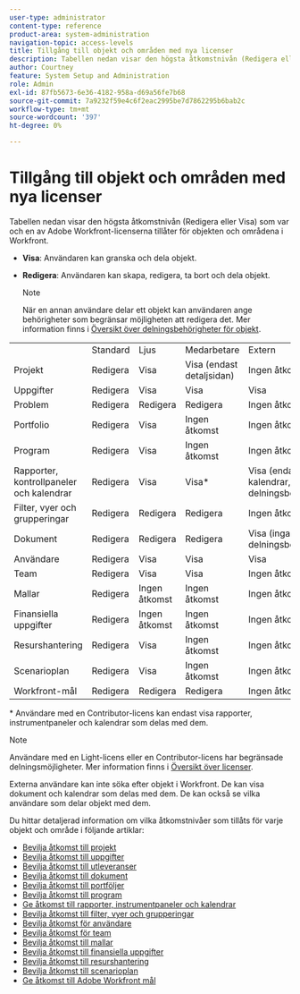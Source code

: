 ```yaml
---
user-type: administrator
content-type: reference
product-area: system-administration
navigation-topic: access-levels
title: Tillgång till objekt och områden med nya licenser
description: Tabellen nedan visar den högsta åtkomstnivån (Redigera eller Visa) som var och en av Adobe Workfront-licenserna tillåter för objekten och områdena i Workfront.
author: Courtney
feature: System Setup and Administration
role: Admin
exl-id: 87fb5673-6e36-4182-958a-d69a56fe7b68
source-git-commit: 7a9232f59e4c6f2eac2995be7d7862295b6bab2c
workflow-type: tm+mt
source-wordcount: '397'
ht-degree: 0%

---
```


# Tillgång till objekt och områden med nya licenser

<!-- Audited: 2/2024 -->

Tabellen nedan visar den högsta åtkomstnivån (Redigera eller Visa) som var och en av Adobe Workfront-licenserna tillåter för objekten och områdena i Workfront.

* **Visa**: Användaren kan granska och dela objekt.
* **Redigera**: Användaren kan skapa, redigera, ta bort och dela objekt.

  >[!NOTE]
  >
  >När en annan användare delar ett objekt kan användaren ange behörigheter som begränsar möjligheten att redigera det. Mer information finns i [Översikt över delningsbehörigheter för objekt](../../../workfront-basics/grant-and-request-access-to-objects/sharing-permissions-on-objects-overview.md).

<table style="table-layout:auto">
    <tr>
        <td></td>
        <td>Standard</td>
        <td>Ljus</td>
        <td>Medarbetare</td>
        <td>Extern</td>
    </tr>
    <tr>
        <td>Projekt</td>
        <td>Redigera</td>
        <td>Visa</td>
        <td>Visa (endast detaljsidan)</td>
        <td>Ingen åtkomst</td>
    </tr>
    <tr>
        <td>Uppgifter</td>
        <td>Redigera</td>
        <td>Visa</td>
        <td>Visa</td>
        <td>Visa</td>
    </tr>
    <tr>
        <td>Problem</td>
        <td>Redigera</td>
        <td>Redigera</td>
        <td>Redigera</td>
        <td>Ingen åtkomst</td>
    </tr>
    <tr>
        <td>Portfolio</td>
        <td>Redigera</td>
        <td>Visa</td>
        <td>Ingen åtkomst</td>
        <td>Ingen åtkomst</td>
    </tr>
    <tr>
        <td>Program</td>
        <td>Redigera</td>
        <td>Visa</td>
        <td>Ingen åtkomst</td>
        <td>Ingen åtkomst</td>
    </tr>
    <tr>
        <td>Rapporter, kontrollpaneler och kalendrar</td>
        <td>Redigera</td>
        <td>Visa</td>
        <td>Visa*</td>
        <td>Visa (endast för kalendrar, inga delningsbehörigheter)</td>
    </tr>
    <tr>
        <td>Filter, vyer och grupperingar</td>
        <td>Redigera</td>
        <td>Redigera</td>
        <td>Redigera</td>
        <td>Ingen åtkomst</td>
    </tr>
    <tr>
        <td>Dokument</td>
        <td>Redigera</td>
        <td>Redigera</td>
        <td>Redigera</td>
        <td>Visa (inga delningsbehörigheter)</td>
    </tr>
    <tr>
        <td>Användare</td>
        <td>Redigera</td>
        <td>Visa</td>
        <td>Visa</td>
        <td>Visa</td>
    </tr>
    <tr>
        <td>Team</td>
        <td>Redigera</td>
        <td>Visa</td>
        <td>Visa</td>
        <td>Ingen åtkomst</td>
    </tr>
    <tr>
        <td>Mallar</td>
        <td>Redigera</td>
        <td>Ingen åtkomst</td>
        <td>Ingen åtkomst</td>
        <td>Ingen åtkomst</td>
    </tr>
    <tr>
        <td>Finansiella uppgifter</td>
        <td>Redigera</td>
        <td>Ingen åtkomst</td>
        <td>Ingen åtkomst</td>
        <td>Ingen åtkomst</td>
    </tr>
    <tr>
        <td>Resurshantering</td>
        <td>Redigera</td>
        <td>Visa</td>
        <td>Ingen åtkomst</td>
        <td>Ingen åtkomst</td>
    </tr>
    <tr>
        <td>Scenarioplan</td>
        <td>Redigera</td>
        <td>Visa</td>
        <td>Ingen åtkomst</td>
        <td>Ingen åtkomst</td>
    </tr>
    <tr>
        <td>Workfront-mål</td>
        <td>Redigera</td>
        <td>Redigera</td>
        <td>Redigera</td>
        <td>Ingen åtkomst</td>
    </tr>
</table>

&#42; Användare med en Contributor-licens kan endast visa rapporter, instrumentpaneler och kalendrar som delas med dem.

>[!NOTE]
>
>Användare med en Light-licens eller en Contributor-licens har begränsade delningsmöjligheter. Mer information finns i [Översikt över licenser](/help/quicksilver/administration-and-setup/add-users/how-access-levels-work/licenses-overview.md).
>
>Externa användare kan inte söka efter objekt i Workfront. De kan visa dokument och kalendrar som delas med dem. De kan också se vilka användare som delar objekt med dem.

Du hittar detaljerad information om vilka åtkomstnivåer som tillåts för varje objekt och område i följande artiklar:

* [Bevilja åtkomst till projekt](../../../administration-and-setup/add-users/configure-and-grant-access/grant-access-projects.md)
* [Bevilja åtkomst till uppgifter](../../../administration-and-setup/add-users/configure-and-grant-access/grant-access-tasks.md)
* [Bevilja åtkomst till utleveranser](../../../administration-and-setup/add-users/configure-and-grant-access/grant-access-issues.md)
* [Bevilja åtkomst till dokument](../../../administration-and-setup/add-users/configure-and-grant-access/grant-access-documents.md)
* [Bevilja åtkomst till portföljer](../../../administration-and-setup/add-users/configure-and-grant-access/grant-access-portfolios.md)
* [Bevilja åtkomst till program](../../../administration-and-setup/add-users/configure-and-grant-access/grant-access-programs.md)
* [Ge åtkomst till rapporter, instrumentpaneler och kalendrar](../../../administration-and-setup/add-users/configure-and-grant-access/grant-access-reports-dashboards-calendars.md)
* [Bevilja åtkomst till filter, vyer och grupperingar](../../../administration-and-setup/add-users/configure-and-grant-access/grant-access-fvg.md)
* [Bevilja åtkomst för användare](../../../administration-and-setup/add-users/configure-and-grant-access/grant-access-other-users.md)
* [Bevilja åtkomst för team](../../../administration-and-setup/add-users/configure-and-grant-access/grant-access-teams.md)
* [Bevilja åtkomst till mallar](../../../administration-and-setup/add-users/configure-and-grant-access/grant-access-templates.md)
* [Bevilja åtkomst till finansiella uppgifter](../../../administration-and-setup/add-users/configure-and-grant-access/grant-access-financial.md)
* [Bevilja åtkomst till resurshantering](../../../administration-and-setup/add-users/configure-and-grant-access/grant-access-resource-management.md)
* [Bevilja åtkomst till scenarioplan](../../../administration-and-setup/add-users/configure-and-grant-access/grant-access-sp.md)
* [Ge åtkomst till Adobe Workfront mål](../../../administration-and-setup/add-users/configure-and-grant-access/grant-access-goals.md)
